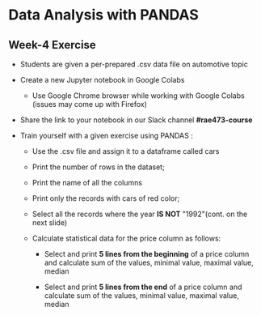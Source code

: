 # Data Analysis with PANDAS
## Week-4 Exercise

 * Students are given a per-prepared .csv data file on automotive topic

* Create a new Jupyter notebook in Google Colabs

	* Use Google Chrome browser while working with Google Colabs (issues may come up with Firefox)

* Share the link to your notebook in our Slack channel **\#rae473-course**

* Train yourself with a given exercise using PANDAS :

	* Use the .csv file and assign it to a dataframe called cars

	* Print the number of rows in the dataset;

	* Print the name of all the columns

	* Print only the records with cars of red color;

	* Select all the records where the year **IS NOT** "1992"(cont. on the next slide)	

	* Calculate statistical data for the price column as follows:
		* Select and print **5 lines from the beginning** of a price column and calculate sum of the values, minimal value, maximal value, median

		* Select and print **5 lines from the end** of a price column and calculate sum of the values, minimal value, maximal value, median